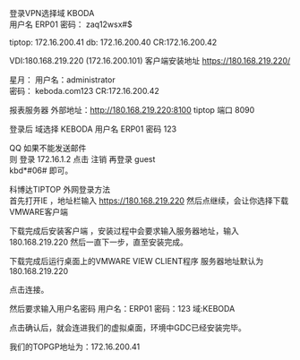 
登录VPN选择域 KBODA  
用户名 ERP01
密码：
     zaq12wsx#$
 
tiptop: 172.16.200.41
db: 172.16.200.40
CR:172.16.200.42

VDI:180.168.219.220 (172.16.200.101)
客户端安装地址  https://180.168.219.220/

星月： 
 用户名：administrator          
密码： keboda.com123 
CR:172.16.200.42

报表服务器 外部地址：http://180.168.219.220:8100
tiptop 端口 8090





登录后 域选择 KEBODA
         用户名 ERP01
         密码 123
 
 QQ 如果不能发送邮件  
  则 登录 172.16.1.2 点击 注销 
  再登录
  guest  
  kbd*#06# 
  即可。      
         
科博达TIPTOP 外网登录方法         
首先打开IE ，地址栏输入 https://180.168.219.220
然后点继续，会让你选择下载VMWARE客户端

下载完成后安装客户端 ，安装过程中会要求输入服务器地址，输入180.168.219.220
然后一直下一步，直至安装完成。


下载完成后运行桌面上的VMWARE VIEW CLIENT程序  服务器地址默认为180.168.219.220

点击连接。

然后要求输入用户名密码  用户名：ERP01 密码：123  域:KEBODA

点击确认后，就会连进我们的虚拟桌面，环境中GDC已经安装完毕。

我们的TOPGP地址为：172.16.200.41